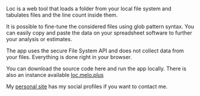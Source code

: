 Loc is a web tool that loads a folder from your local file system and tabulates files and the line count inside them.

It is possible to fine-tune the considered files using glob pattern syntax.
You can easily copy and paste the data on your spreadsheet software to further your analysis or estimates.

The app uses the secure File System API and does not collect data from your files. Everything is done right in your browser.

You can download the source code here and run the app locally. There is also an instance available [loc.melo.plus](https://loc.melo.plus)

My [personal site](http://joao.melo.plus) has my social profiles if you want to contact me.
